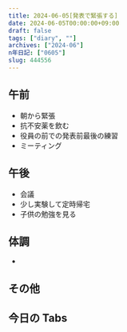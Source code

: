 ```yaml
---
title: 2024-06-05[発表で緊張する]
date: 2024-06-05T00:00:00+09:00
draft: false
tags: ["diary", ""]
archives: ["2024-06"]
n年日記: ["0605"]
slug: 444556
---
```


## 午前

- 朝から緊張
- 抗不安薬を飲む
- 役員の前での発表前最後の練習
- ミーティング

## 午後

- 会議
- 少し実験して定時帰宅
- 子供の勉強を見る

## 体調

-

## その他

## 今日の Tabs
